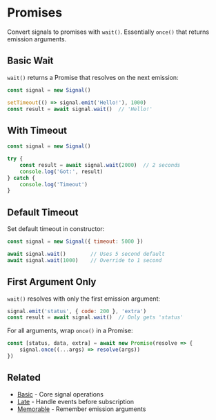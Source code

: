 # Promises

Convert signals to promises with `wait()`. Essentially `once()` that returns emission arguments.

## Basic Wait

`wait()` returns a Promise that resolves on the next emission:

```javascript
const signal = new Signal()

setTimeout(() => signal.emit('Hello!'), 1000)
const result = await signal.wait()  // 'Hello!'
```

## With Timeout

```javascript
const signal = new Signal()

try {
    const result = await signal.wait(2000)  // 2 seconds
    console.log('Got:', result)
} catch {
    console.log('Timeout')
}
```

## Default Timeout

Set default timeout in constructor:

```javascript
const signal = new Signal({ timeout: 5000 })

await signal.wait()        // Uses 5 second default
await signal.wait(1000)    // Override to 1 second
```

## First Argument Only

`wait()` resolves with only the first emission argument:

```javascript
signal.emit('status', { code: 200 }, 'extra')
const result = await signal.wait()  // Only gets 'status'
```

For all arguments, wrap `once()` in a Promise:

```javascript
const [status, data, extra] = await new Promise(resolve => {
    signal.once((...args) => resolve(args))
})
```

## Related

- [Basic](./a-signal.basic.md) - Core signal operations
- [Late](./a-signal.late.md) - Handle events before subscription
- [Memorable](./a-signal.memorable.md) - Remember emission arguments